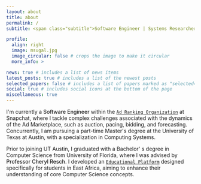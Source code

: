 ```yaml
---
layout: about
title: about
permalink: /
subtitle: <span class="subtitle">Software Engineer | Systems Researcher</span><br>MS Computer Science at UT Austin</br>

profile:
  align: right
  image: msugal.jpg
  image_circular: false # crops the image to make it circular
  more_info: >

news: true # includes a list of news items
latest_posts: true # includes a list of the newest posts
selected_papers: false # includes a list of papers marked as "selected={true}"
social: true # includes social icons at the bottom of the page
miscellaneous: true
---
```


I'm currently a <span style="font-weight:500">Software Engineer</span> within the [`Ad Ranking Organization`](https://eng.snap.com/machine-learning-snap-ad-ranking) at Snapchat, where I tackle complex challenges associated with the dynamics of the Ad Marketplace, such as auction, pacing, bidding, and forecasting. Concurrently, I am pursuing a part-time Master's degree at the University of Texas at Austin, with a specialization in Computing Systems.

Prior to joining UT Austin, I graduated with a Bachelor' s degree in Computer Science from University of Florida, where I was advised by <span style="font-weight:500">Professor Cheryl Resch</span>. I developed an [`Educational Platform`](https://github.com/CIS4914) designed specifically for students in East Africa, aiming to enhance their understanding of core Computer Science concepts.
